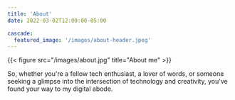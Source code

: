 ```yaml
---
title: 'About'
date: 2022-03-02T12:00:00-05:00

cascade:
  featured_image: '/images/about-header.jpeg'
---
```

{{< figure src="/images/about.jpg" title="About me" >}}

So, whether you're a fellow tech enthusiast, a lover of words, or someone seeking a glimpse into the intersection of technology and creativity, you've found your way to my digital abode. 
